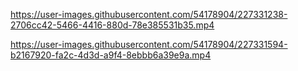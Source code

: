 

https://user-images.githubusercontent.com/54178904/227331238-2706cc42-5466-4416-880d-78e385531b35.mp4



https://user-images.githubusercontent.com/54178904/227331594-b2167920-fa2c-4d3d-a9f4-8ebbb6a39e9a.mp4


